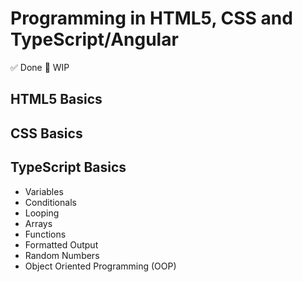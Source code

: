 # Programming in HTML5, CSS and TypeScript/Angular

✅ Done
🚧 WIP

## HTML5 Basics

## CSS Basics

## TypeScript Basics
- Variables
- Conditionals
- Looping
- Arrays
- Functions
- Formatted Output
- Random Numbers 
- Object Oriented Programming (OOP)